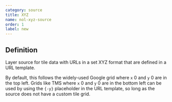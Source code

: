 ```yaml
---
category: source
title: XYZ
name: nol-xyz-source
order: 1
label: new
---
```


## Definition

Layer source for tile data with URLs in a set XYZ format that are defined in a URL template.

By default, this follows the widely-used Google grid where `x` 0 and `y` 0 are in the top left. Grids like TMS where `x` 0 and `y` 0 are in the bottom left can be used by using the `{-y}` placeholder in the URL template, so long as the source does not have a custom tile grid.